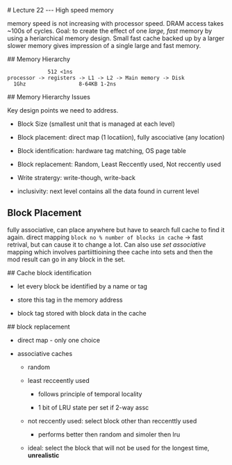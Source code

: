 # Lecture 22 --- High speed memory

memory speed is not increasing with processor speed. DRAM access takes ~100s of
cycles. Goal: to create the effect of one _large, fast_ memory by using a
heriarchical memory design. Small fast cache backed up by a larger slower
memory gives impression of a single large and fast memory.

## Memory Hierarchy

```
             512 <1ns
processor -> registers -> L1 -> L2 -> Main memory -> Disk
  1Ghz                 8-64KB 1-2ns 
```

## Memory Hierarchy Issues

Key design points we need to address.

- Block Size (smallest unit that is managed at each level)

- Block placement: direct map (1 locatiion), fully ascociative (any location)

- Block identification: hardware tag matching, OS page table

- Block replacement: Random, Least Reccently used, Not reccently used

- Write stratergy: write-though, write-back

- inclusivity: next level contains all the data found in current level

## Block Placement

fully associative, can place anywhere but have to search full cache to find it
again.  direct mapping `block no % number of blocks in cache` -> fast retrival,
but can cause it to change a lot. Can also use _set associative_ mapping which
involves partiittioining thee cache into sets and then the mod result can go in
any block in the set.

## Cache block identification

- let every block be identified by a name or tag

- store this tag in the memory address

- block tag stored with block data in the cache

## block replacement

- direct map - only one choice

- associative caches

  - random 

  - least recceently used

    - follows principle of temporal locality

    - 1 bit of LRU state per set if 2-way assc

  - not reccently used: select block other than reccenttly used

    - performs better then random and simoler then lru

  - ideal: select the block that will not be used for the longest time, **unrealistic**

